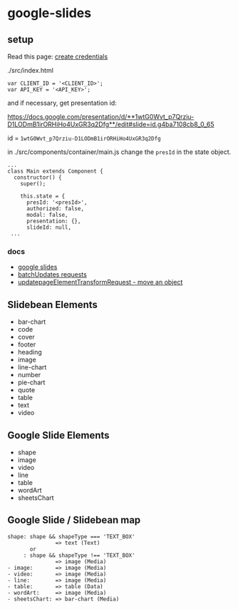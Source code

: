 # google-slides


## setup 

Read this page: [create credentials](https://developers.google.com/slides/quickstart/javascript)

./src/index.html

```
var CLIENT_ID = '<CLIENT_ID>';
var API_KEY = '<API_KEY>';
``` 

and if necessary, get presentation id: 

https://docs.google.com/presentation/d/**1wtG0Wvt_p7Qrziu-D1LODmB1irORHiHo4UxGR3q2Dfg**/edit#slide=id.g4ba7108cb8_0_65

id = `1wtG0Wvt_p7Qrziu-D1LODmB1irORHiHo4UxGR3q2Dfg`

in ./src/components/container/main.js change the `presId` in the state object.

```
...
class Main extends Component {
  constructor() {
    super();

    this.state = {
      presId: '<presId>',
      authorized: false,
      modal: false,
      presentation: {},
      slideId: null,
 ...

```

 
### docs

- [google slides](https://developers.google.com/slides/)
- [batchUpdates requests](https://developers.google.com/slides/reference/rest/v1/presentations/request)
- [updatepageElementTransformRequest - move an object](https://developers.google.com/slides/reference/rest/v1/presentations/request#updatepageelementtransformrequest)

## Slidebean Elements

- bar-chart
- code
- cover
- footer
- heading
- image
- line-chart
- number
- pie-chart
- quote
- table
- text
- video

## Google Slide Elements
- shape
- image
- video
- line
- table
- wordArt
- sheetsChart

## Google Slide / Slidebean map

```
shape: shape && shapeType === 'TEXT_BOX'
               => text (Text)
       or
     : shape && shapeType !== 'TEXT_BOX'
               => image (Media)
- image:       => image (Media)
- video:       => image (Media)
- line:        => image (Media)
- table:       => table (Data)
- wordArt:     => image (Media)
- sheetsChart: => bar-chart (Media)
```